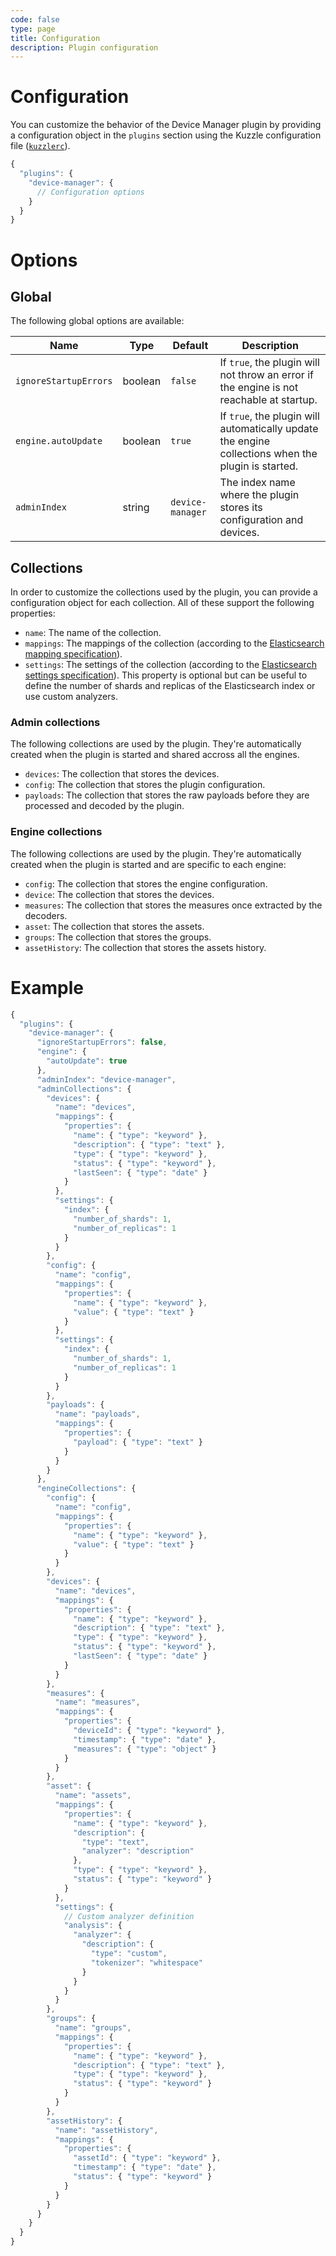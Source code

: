 ```yaml
---
code: false
type: page
title: Configuration
description: Plugin configuration
---
```


# Configuration

You can customize the behavior of the Device Manager plugin by providing a configuration object in the `plugins` section using the Kuzzle configuration file ([`kuzzlerc`](https://docs.kuzzle.io/core/2/guides/advanced/configuration/)).


```js
{
  "plugins": {
    "device-manager": {
      // Configuration options
    }
  }
}
```

# Options

## Global

The following global options are available:

| Name                  | Type    | Default          | Description                                                                                        |
| --------------------- | ------- | ---------------- | -------------------------------------------------------------------------------------------------- |
| `ignoreStartupErrors`      | boolean | `false`          | If `true`, the plugin will not throw an error if the engine is not reachable at startup.           |
| `engine.autoUpdate`   | boolean | `true`           | If `true`, the plugin will automatically update the engine collections when the plugin is started.          |
| `adminIndex`          | string  | `device-manager` | The index name where the plugin stores its configuration and devices.                              |

## Collections

In order to customize the collections used by the plugin, you can provide a configuration object for each collection. All of these support the following properties:

- `name`: The name of the collection.
- `mappings`: The mappings of the collection (according to the [Elasticsearch mapping specification](https://www.elastic.co/guide/en/elasticsearch/reference/current/mapping.html)).
- `settings`: The settings of the collection (according to the [Elasticsearch settings specification](https://www.elastic.co/guide/en/elasticsearch/reference/current/index-modules.html)). This property is optional but can be useful to define the number of shards and replicas of the Elasticsearch index or use custom analyzers.

### Admin collections 

The following collections are used by the plugin. They're automatically created when the plugin is started and shared accross all the engines.

- `devices`: The collection that stores the devices.
- `config`: The collection that stores the plugin configuration.
- `payloads`: The collection that stores the raw payloads before they are processed and decoded by the plugin.

### Engine collections

The following collections are used by the plugin. They're automatically created when the plugin is started and are specific to each engine:

- `config`: The collection that stores the engine configuration.
- `device`: The collection that stores the devices.
- `measures`: The collection that stores the measures once extracted by the decoders.
- `asset`: The collection that stores the assets.
- `groups`: The collection that stores the groups.
- `assetHistory`: The collection that stores the assets history.

# Example

```js
{
  "plugins": {
    "device-manager": {
      "ignoreStartupErrors": false,
      "engine": {
        "autoUpdate": true
      },
      "adminIndex": "device-manager",
      "adminCollections": {
        "devices": {
          "name": "devices",
          "mappings": {
            "properties": {
              "name": { "type": "keyword" },
              "description": { "type": "text" },
              "type": { "type": "keyword" },
              "status": { "type": "keyword" },
              "lastSeen": { "type": "date" }
            }
          },
          "settings": {
            "index": {
              "number_of_shards": 1,
              "number_of_replicas": 1
            }
          }
        },
        "config": {
          "name": "config",
          "mappings": {
            "properties": {
              "name": { "type": "keyword" },
              "value": { "type": "text" }
            }
          },
          "settings": {
            "index": {
              "number_of_shards": 1,
              "number_of_replicas": 1
            }
          }
        },
        "payloads": {
          "name": "payloads",
          "mappings": {
            "properties": {
              "payload": { "type": "text" }
            }
          }
        }
      },
      "engineCollections": {
        "config": {
          "name": "config",
          "mappings": {
            "properties": {
              "name": { "type": "keyword" },
              "value": { "type": "text" }
            }
          }
        },
        "devices": {
          "name": "devices",
          "mappings": {
            "properties": {
              "name": { "type": "keyword" },
              "description": { "type": "text" },
              "type": { "type": "keyword" },
              "status": { "type": "keyword" },
              "lastSeen": { "type": "date" }
            }
          }
        },
        "measures": {
          "name": "measures",
          "mappings": {
            "properties": {
              "deviceId": { "type": "keyword" },
              "timestamp": { "type": "date" },
              "measures": { "type": "object" }
            }
          }
        },
        "asset": {
          "name": "assets",
          "mappings": {
            "properties": {
              "name": { "type": "keyword" },
              "description": { 
                "type": "text",
                "analyzer": "description" 
              },
              "type": { "type": "keyword" },
              "status": { "type": "keyword" }
            }
          },
          "settings": {
            // Custom analyzer definition
            "analysis": {
              "analyzer": {
                "description": {
                  "type": "custom",
                  "tokenizer": "whitespace"
                }
              }
            }
          }
        },
        "groups": {
          "name": "groups",
          "mappings": {
            "properties": {
              "name": { "type": "keyword" },
              "description": { "type": "text" },
              "type": { "type": "keyword" },
              "status": { "type": "keyword" }
            }
          }
        },
        "assetHistory": {
          "name": "assetHistory",
          "mappings": {
            "properties": {
              "assetId": { "type": "keyword" },
              "timestamp": { "type": "date" },
              "status": { "type": "keyword" }
            }
          }
        }
      }
    }
  }
}
```
